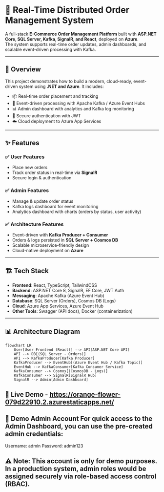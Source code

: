# 🛒 Real-Time Distributed Order Management System

A full-stack **E-Commerce Order Management Platform** built with **ASP.NET Core, SQL Server, Kafka, SignalR, and React**, deployed on **Azure**.  
The system supports real-time order updates, admin dashboards, and scalable event-driven processing with Kafka.

---

## 🚀 Overview

This project demonstrates how to build a modern, cloud-ready, event-driven system using **.NET and Azure**. It includes:

- 📦 Real-time order placement and tracking  
- 🔄 Event-driven processing with Apache Kafka / Azure Event Hubs  
- 📊 Admin dashboard with analytics and Kafka log monitoring  
- 🔐 Secure authentication with JWT  
- ☁️ Cloud deployment to Azure App Services  

---

## ✨ Features

### ✅ User Features
- Place new orders  
- Track order status in real-time via **SignalR**  
- Secure login & authentication  

### ✅ Admin Features
- Manage & update order status  
- Kafka logs dashboard for event monitoring  
- Analytics dashboard with charts (orders by status, user activity)  

### ✅ Architecture Features
- Event-driven with **Kafka Producer + Consumer**  
- Orders & logs persisted in **SQL Server + Cosmos DB**  
- Scalable microservice-friendly design  
- Cloud-native deployment on **Azure**  

---

## 🏗️ Tech Stack

- **Frontend**: React, TypeScript, TailwindCSS  
- **Backend**: ASP.NET Core 8, SignalR, EF Core, JWT Auth  
- **Messaging**: Apache Kafka (Azure Event Hub)  
- **Database**: SQL Server (Orders), Cosmos DB (Logs)  
- **Cloud**: Azure App Services, Azure Event Hub  
- **Other Tools**: Swagger (API docs), Docker (containerization)  

---

## 📊 Architecture Diagram

```mermaid
flowchart LR
    User[User Frontend (React)] --> API[ASP.NET Core API]
    API --> DB[(SQL Server - Orders)]
    API --> KafkaProducer[Kafka Producer]
    KafkaProducer --> EventHub[(Azure Event Hub / Kafka Topic)]
    EventHub --> KafkaConsumer[Kafka Consumer Service]
    KafkaConsumer --> Cosmos[(CosmosDB - Logs)]
    KafkaConsumer --> SignalR[SignalR Hub]
    SignalR --> Admin[Admin Dashboard]
```

## 🔗 Live Demo - https://orange-flower-079d22910.2.azurestaticapps.net/

## 🔑 Demo Admin Account For quick access to the Admin Dashboard, you can use the pre-created admin credentials:
Username: admin Password: admin123 

## ⚠️ Note: This account is only for demo purposes. In a production system, admin roles would be assigned securely via role-based access control (RBAC).
